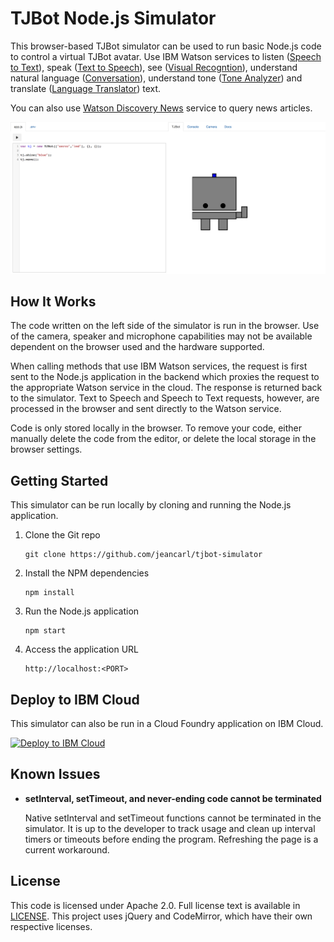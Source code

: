 # TJBot Node.js Simulator

This browser-based TJBot simulator can be used to run basic Node.js code to control a virtual TJBot avatar. Use IBM Watson services to listen ([Speech to Text](https://ibm.biz/catalog-speech-to-text)), speak ([Text to Speech](https://ibm.biz/catalog-text-to-speech)), see ([Visual Recogntion](https://ibm.biz/catalog-visual-recognition)), understand natural language ([Conversation](https://ibm.biz/catalog-conversation)), understand tone ([Tone Analyzer](https://ibm.biz/catalog-tone-analyzer)) and translate ([Language Translator](https://ibm.biz/catalog-language-translator)) text.

You can also use [Watson Discovery News](https://ibm.biz/catalog-discovery) service to query news articles.

![TJBot Simulator](assets/editor.png)

## How It Works

The code written on the left side of the simulator is run in the browser. Use of the camera, speaker and microphone capabilities may not be available dependent on the browser used and the hardware supported. 

When calling methods that use IBM Watson services, the request is first sent to the Node.js application in the backend which proxies the request to the appropriate Watson service in the cloud. The response is returned back to the simulator. Text to Speech and Speech to Text requests, however, are processed in the browser and sent directly to the Watson service.

Code is only stored locally in the browser. To remove your code, either manually delete the code from the editor, or delete the local storage in the browser settings.

## Getting Started

This simulator can be run locally by cloning and running the Node.js application.

1. Clone the Git repo
    
    ```
    git clone https://github.com/jeancarl/tjbot-simulator
    ```

2. Install the NPM dependencies
    
    ```
    npm install
    ```

3. Run the Node.js application
    
    ```
    npm start
    ```

4. Access the application URL
    
    ```
    http://localhost:<PORT>
    ```


## Deploy to IBM Cloud

This simulator can also be run in a Cloud Foundry application on IBM Cloud.

[![Deploy to IBM Cloud](https://bluemix.net/deploy/button.png)](https://bluemix.net/deploy?repository=https://github.com/jeancarl/tjbot-simulator)


## Known Issues

- **setInterval, setTimeout, and never-ending code cannot be terminated**

    Native setInterval and setTimeout functions cannot be terminated in the simulator. It is up to the developer to track usage and clean up interval timers or timeouts before ending the program. Refreshing the page is a current workaround.
    
## License

This code is licensed under Apache 2.0. Full license text is available in [LICENSE](LICENSE). This project uses jQuery and CodeMirror, which have their own respective licenses.
    